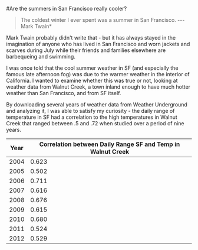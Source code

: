 #Are the summers in San Francisco really cooler?

> The coldest winter I ever spent was a summer in San Francisco.
> --- Mark Twain*

Mark Twain probably didn't write that - but it has always stayed in the imagination of anyone who has lived in San Francisco and worn jackets and scarves during July while their friends and families elsewhere are barbequeing and swimming.

I was once told that the cool summer weather in SF (and especially the famous late afternoon fog) was due to the warmer weather in the interior of California.  I wanted to examine whether this was true or not, looking at weather data from Walnut Creek, a town inland enough to have much hotter weather than San Francisco, and from SF itself. 

By downloading several years of weather data from Weather Underground and analyzing it, I was able to satisfy my curiosity - the daily range of temperature in SF had a correlation to the high temperatures in Walnut Creek that ranged between .5 and .72 when studied over a period of nine years.

Year   | Correlation between Daily Range SF and Temp in Walnut Creek
------ | ----------------------------------------------------------
2004   |			0.623
2005   |           	0.502
2006   | 			0.711
2007   |			0.616
2008   | 			0.676
2009   |			0.615
2010   | 			0.680
2011   |			0.524
2012   |			0.529




